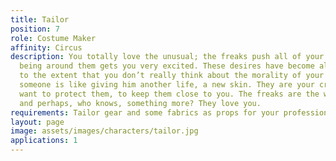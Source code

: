 ```yaml
---
title: Tailor
position: 7
role: Costume Maker
affinity: Circus
description: You totally love the unusual; the freaks push all of your buttons and
  being around them gets you very excited. These desires have become all-encompassing
  to the extent that you don’t really think about the morality of your desires. Dressing
  someone is like giving him another life, a new skin. They are your creature. You
  want to protect them, to keep them close to you. The freaks are the way to gratification
  and perhaps, who knows, something more? They love you.
requirements: Tailor gear and some fabrics as props for your profession
layout: page
image: assets/images/characters/tailor.jpg
applications: 1
---
```

